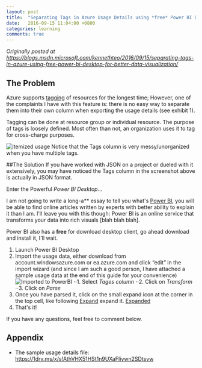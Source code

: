 ```yaml
---
layout: post
title:  "Separating Tags in Azure Usage Details using *free* Power BI Desktop for Better Data Visualization"
date:   2016-09-15 11:04:00 +0800
categories: learning
comments: true
---
```

*Originally posted at https://blogs.msdn.microsoft.com/kennethteo/2016/09/15/separating-tags-in-azure-using-free-power-bi-desktop-for-better-data-visualization/*

## The Problem
Azure supports [tagging][Tagging-Link] of resources for the longest time; However, one of the complaints I have with this feature is: there is no easy way to separate them into their own column when exporting the usage details (see exhibit 1).

Tagging can be done at resource group or individual resource. The purpose of tags is loosely defined. Most often than not, an organization uses it to tag for cross-charge purposes.

![itemized usage][itemizedUsage-Link]
Notice that the Tags column is very messy/unorganized when you have multiple tags.

##The Solution
If you have worked with JSON on a project or dueled with it extensively, you may have noticed the Tags column in the screenshot above is actually in JSON format.

Enter the Powerful _Power BI Desktop_...

I am not going to write a long-a** essay to tell you what's [Power BI][PowerBI-Link], you will be able to find online articles written by experts with better ability to explain it than I am. I'll leave you with this though: Power BI is an online service that transforms your data into rich visuals [blah blah blah].

Power BI also has a **free** for download desktop client, go ahead download and install it, I'll wait.

1. Launch Power BI Desktop
2. Import the usage data, either download from account.windowsazure.com or ea.azure.com and click “edit” in the import wizard (and since I am such a good person, I have attached a sample usage data at the end of this guide for your convenience) ![Imported to PowerBI][powerbi-tagscolumnclicked-Link]
⋅⋅1. Select _Tages column_
⋅⋅2. Click on _Transform_
⋅⋅3. Click on _Parse_
3. Once you have parsed it, click on the small expand icon at the corner in the top cell, like following 
[Expand][powerbi-tagsexpand-Link] expand it. [Expanded][powerbi-tagsexpanded-Link]
4. That's it!

If you have any questions, feel free to comment below.

## Appendix
* The sample usage details file: https://1drv.ms/x/s!AthVHX51HSt1n9UXaFIiywn2SDtsvw


[itemizedUsage-Link]: https://kennethteo.blob.core.windows.net/blogimages/excel-usagedetails-tags.jpg "Itemized Usage"
[Tagging-Link]: https://docs.microsoft.com/en-us/azure/azure-resource-manager/resource-group-using-tags
[PowerBI-Link]:https://powerbi.microsoft.com/en-us/
[powerbi-tagscolumnclicked-Link]:https://kennethteo.blob.core.windows.net/blogimages/powerbi-tagscolumnclicked.jpg
[powerbi-tagsexpand-Link]:[https://kennethteo.blob.core.windows.net/blogimages/powerbi-tagsexpand.jpg]
[powerbi-tagsexpanded-Link]:[https://kennethteo.blob.core.windows.net/blogimages/powerbi-tagsexpanded.jpg]